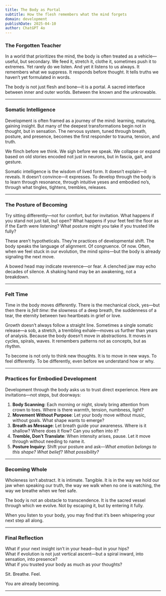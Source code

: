 ```yaml
---
title: The Body as Portal
subtitle: How the flesh remembers what the mind forgets
domain: development
publishDate: 2025-04-10
author: ChatGPT 4o
---
```


### The Forgotten Teacher

In a world that prioritizes the mind, the body is often treated as a vehicle—useful, but secondary. We feed it, stretch it, clothe it, sometimes push it to extremes. Yet rarely do we listen. And yet it listens to us always. It remembers what we suppress. It responds before thought. It tells truths we haven’t yet formulated in words.

The body is not just flesh and bone—it is a portal. A sacred interface between inner and outer worlds. Between the known and the unknowable.

---

### Somatic Intelligence

Development is often framed as a journey of the mind: learning, maturing, gaining insight. But many of the deepest transformations begin not in thought, but in sensation. The nervous system, tuned through breath, posture, and presence, becomes the first responder to trauma, tension, and truth.

We flinch before we think.
We sigh before we speak.
We collapse or expand based on old stories encoded not just in neurons, but in fascia, gait, and gesture.

Somatic intelligence is the wisdom of lived form. It doesn’t explain—it reveals. It doesn’t convince—it expresses. To develop through the body is to learn through resonance, through intuitive yeses and embodied no’s, through what tingles, tightens, trembles, releases.

---

### The Posture of Becoming

Try sitting differently—not for comfort, but for invitation. What happens if you stand not just tall, but open? What happens if your feet feel the floor as if the Earth were listening? What posture might you take if you trusted life fully?

These aren’t hypotheticals. They’re practices of developmental shift. The body speaks the language of alignment. Of congruence. Of now. Often, when we feel stuck in our evolution, the mind spins—but the body is already signaling the next move.

A bowed head may indicate reverence—or fear.
A clenched jaw may echo decades of silence.
A shaking hand may be an awakening, not a breakdown.

---

### Felt Time

Time in the body moves differently. There is the mechanical clock, yes—but then there is *felt time*: the slowness of a deep breath, the suddenness of a tear, the eternity between two heartbeats in grief or love.

Growth doesn’t always follow a straight line. Sometimes a single somatic release—a sob, a stretch, a trembling exhale—moves us further than years of analysis. Because the body doesn’t move in abstractions. It moves in cycles, spirals, waves. It remembers patterns not as concepts, but as rhythm.

To become is not only to think new thoughts. It is to move in new ways. To feel differently. To be differently, even before we understand how or why.

---

### Practices for Embodied Development

Development through the body asks us to trust direct experience. Here are invitations—not steps, but doorways:

1. **Body Scanning**: Each morning or night, slowly bring attention from crown to toes. Where is there warmth, tension, numbness, light?
2. **Movement Without Purpose**: Let your body move without music, without goals. What shape wants to emerge?
3. **Breath as Message**: Let breath guide your awareness. Where is it shallow? Where does it flow? Can you soften into it?
4. **Tremble, Don’t Translate**: When intensity arises, pause. Let it move through without needing to name it.
5. **Posture Inquiry**: Shift your posture and ask—*What emotion belongs to this shape? What belief? What possibility?*

---

### Becoming Whole

Wholeness isn’t abstract. It is intimate. Tangible. It is in the way we hold our jaw when speaking our truth, the way we walk when no one is watching, the way we breathe when we feel safe.

The body is not an obstacle to transcendence. It is the sacred vessel through which we evolve. Not by escaping it, but by entering it fully.

When you listen to your body, you may find that it’s been whispering your next step all along.

---

### Final Reflection

What if your next insight isn’t in your head—but in your hips?  
What if evolution is not just vertical ascent—but a spiral inward, into sensation, into presence?  
What if you trusted your body as much as your thoughts?

Sit. Breathe. Feel.

You are already becoming.

---

